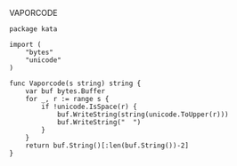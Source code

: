 VAPORCODE

    package kata
    
    import (
        "bytes"
        "unicode"
    )
    
    func Vaporcode(s string) string {
        var buf bytes.Buffer
        for _, r := range s {
            if !unicode.IsSpace(r) {
                buf.WriteString(string(unicode.ToUpper(r)))
                buf.WriteString("  ")
            }
        }
        return buf.String()[:len(buf.String())-2]
    }
